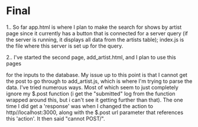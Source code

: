 # Final

1.. So far app.html is where I plan to make the search for shows by artist page since it currently has a button that is connected for a server query (if the server is running, it displays all data from the artists table); index.js is the file where this server is set up for the query.  

2.. I've started the second page, add_artist.html, and I plan to use this pages <form> for the inputs to the database. My issue up to this point is that I cannot get the post to go through to add_artist.js, which is where I'm trying to parse the data. I've tried numerous ways. Most of which seem to just completely ignore my $.post function (i get the "submitted" log from the function wrapped around this, but i can't see it getting further than that). The one time I did get a 'response' was when I changed the <form> action to http//localhost:3000, along with the $.post url parameter that references this 'action'. It then said "cannot POST/".    
